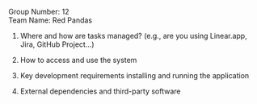 Group Number: 12  
Team Name: Red Pandas  

1. Where and how are tasks managed? (e.g., are you using Linear.app, Jira, GitHub Project...)

2. How to access and use the system

3. Key development requirements installing and running the application

4. External dependencies and third-party software
